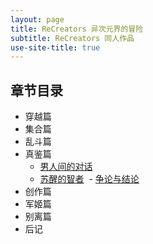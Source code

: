 ```yaml
---
layout: page
title: ReCreators 异次元界的冒险
subtitle: ReCreators 同人作品
use-site-title: true
---
```


## 章节目录
- 穿越篇
- 集合篇
- 乱斗篇
- 真鉴篇
  - [男人间的对话](man-talk)
  - [苏醒的智者](wiser-wake)
  - [争论与结论](argue-on-justice)
- 创作篇
- 军姬篇
- 别离篇
- 后记
